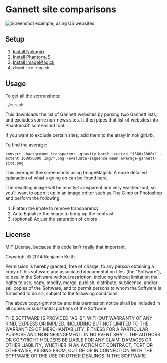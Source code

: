 # Gannett site comparisons

![Screenshot example, using US websites](https://farm6.staticflickr.com/5613/15554519706_fbcdc6ee9a_n.jpg)

## Setup

1. [Install Nokogiri](http://www.nokogiri.org/tutorials/installing_nokogiri.html)
2. [Install PhantomJS](http://phantomjs.org/download.html)
3. [Install ImageMagick](http://imagemagick.org/script/binary-releases.php)
4. `chmod u+x run.sh`

## Usage

To get all the screenshots:

```
./run.sh
```

This downloads the list of Gannett websites by parsing two Gannett lists, and excludes some non-news sites. It then pipes that list of websites into PhantomJS' screenshot tool. 

If you want to exclude certain sites, add them to the array in nokigiri.rb.

To find the average:

```
convert -background transparent -gravity North -resize "1600x6000>" -extent 1600x6000 img/*.png -evaluate-sequence mean average-gannett-site.png
```

This averages the screenshots using ImageMagick. A more detailed eplanation of what's going on can be found [here](http://blog.patdavid.net/2012/08/imagemagick-average-blending-files.html). 

The resulting image will be mostly-transparent and very washed-out, so you'll want to open it up in an image editor such as The Gimp or Photoshop and perform the following:

1. Flatten the imate to remove transparency
2. Auto Equalize the image to bring up the contrast
3. (optional) Adjust the saturation of colors

## License

MIT License, because this code isn't really that important. 

Copyright &copy; 2014 Benjamin Keith

Permission is hereby granted, free of charge, to any person obtaining a copy of this software and associated documentation files (the "Software"), to deal in the Software without restriction, including without limitation the rights to use, copy, modify, merge, publish, distribute, sublicense, and/or sell copies of the Software, and to permit persons to whom the Software is furnished to do so, subject to the following conditions:

The above copyright notice and this permission notice shall be included in all copies or substantial portions of the Software.

THE SOFTWARE IS PROVIDED "AS IS", WITHOUT WARRANTY OF ANY KIND, EXPRESS OR IMPLIED, INCLUDING BUT NOT LIMITED TO THE WARRANTIES OF MERCHANTABILITY, FITNESS FOR A PARTICULAR PURPOSE AND NONINFRINGEMENT. IN NO EVENT SHALL THE AUTHORS OR COPYRIGHT HOLDERS BE LIABLE FOR ANY CLAIM, DAMAGES OR OTHER LIABILITY, WHETHER IN AN ACTION OF CONTRACT, TORT OR OTHERWISE, ARISING FROM, OUT OF OR IN CONNECTION WITH THE SOFTWARE OR THE USE OR OTHER DEALINGS IN THE SOFTWARE.

